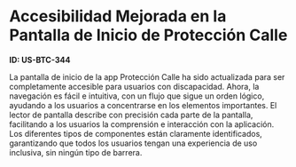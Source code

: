 # Accesibilidad Mejorada en la Pantalla de Inicio de Protección Calle

**ID: US-BTC-344**

La pantalla de inicio de la app Protección Calle ha sido actualizada para ser completamente accesible para usuarios con discapacidad. Ahora, la navegación es fácil e intuitiva, con un flujo que sigue un orden lógico, ayudando a los usuarios a concentrarse en los elementos importantes. El lector de pantalla describe con precisión cada parte de la pantalla, facilitando a los usuarios la comprensión e interacción con la aplicación. Los diferentes tipos de componentes están claramente identificados, garantizando que todos los usuarios tengan una experiencia de uso inclusiva, sin ningún tipo de barrera.